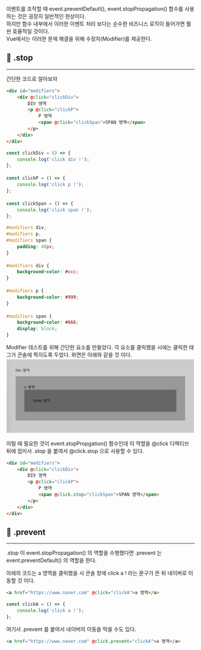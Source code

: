 이벤트를 조작할 때 event.preventDefautl(),  event.stopPropagation()  함수를 사용하는 것은 굉장히 일반적인 현상이다.  
하지만 함수 내부에서 이러한 이벤트 처리 보다는 순수한 비즈니스 로직이 들어가면 훨씬 효율적일 것이다.  
Vue에서는 이러한 문제 해결을 위해 수정자(Modifier)를 제공한다.   
## 📌 .stop  
---  
간단한 코드로 알아보자  
```html  
<div id="modifiers">
	<div @click="clickDiv">
		DIV 영역
		<p @click="clickP">
			P 영역
			<span @click="clickSpan">SPAN 영역</span>
		</p>
	</div>
</div>  
```  
```javascript  
const clickDiv = () => {
	console.log('click div !');
};

const clickP = () => {
	console.log('click p !');
};

const clickSpan = () => {
	console.log('click span !');
};  
```  
```css  
#modifiers div,
#modifiers p,
#modifiers span {
	padding: 40px;
}

#modifiers div {
	background-color: #ccc;
}

#modifiers p {
	background-color: #999;
}

#modifiers span {
	background-color: #666;
	display: block;
}  
```  
  
Modifier  테스트를 위해 간단한 요소를 만들었다. 각 요소를 클릭했을 시에는 클릭한 태그가 콘솔에 찍히도록 두었다. 화면은 아래와 같을 것 이다.  
![TIL_IMAGE](../resources/images/4101f145-5361-4e13-8537-44543c20c7d9-image.png)  
  
  
  
이럴 때 필요한 것이 event.stopPropgation() 함수인데 이 역할을 @click  디렉티브 뒤에 접미사 .stop 을 붙여서 @click.stop 으로 사용할 수 있다.  
```html  
<div id="modifiers">
	<div @click="clickDiv">
		DIV 영역
		<p @click="clickP">
			P 영역
			<span @click.stop="clickSpan">SPAN 영역</span>
		</p>
	</div>
</div>  
```  
  
  
  
## 📌 .prevent  
---  
.stop 이 event.stopPropagation() 의 역할을 수행했다면 .prevent 는 event.preventDefault() 의 역할을 한다.  
  
아래의 코드는 a 영역을 클릭했을 시 콘솔 창에 click a ! 라는 문구가 뜬 뒤 네이버로 이동할 것 이다.  
```html  
<a href="https://www.naver.com" @click="clickA">a 영역</a>  
```  
```javascript  
const clickA = () => {
	console.log('click a !');
};  
```  
  
여기서 .prevent 를 붙여서 네이버의 이동을 막을 수도 있다.  
```html  
<a href="https://www.naver.com" @click.prevent="clickA">a 영역</a>  
```  
